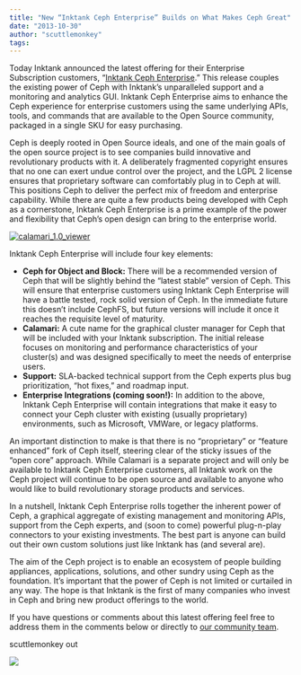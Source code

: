 ```yaml
---
title: "New “Inktank Ceph Enterprise” Builds on What Makes Ceph Great"
date: "2013-10-30"
author: "scuttlemonkey"
tags: 
---
```


Today Inktank announced the latest offering for their Enterprise Subscription customers, “[Inktank Ceph Enterprise](http://www.inktank.com/enterprise/).” This release couples the existing power of Ceph with Inktank’s unparalleled support and a monitoring and analytics GUI. Inktank Ceph Enterprise aims to enhance the Ceph experience for enterprise customers using the same underlying APIs, tools, and commands that are available to the Open Source community, packaged in a single SKU for easy purchasing.

Ceph is deeply rooted in Open Source ideals, and one of the main goals of the open source project is to see companies build innovative and revolutionary products with it. A deliberately fragmented copyright ensures that no one can exert undue control over the project, and the LGPL 2 license ensures that proprietary software can comfortably plug in to Ceph at will. This positions Ceph to deliver the perfect mix of freedom and enterprise capability. While there are quite a few products being developed with Ceph as a cornerstone, Inktank Ceph Enterprise is a prime example of the power and flexibility that Ceph’s open design can bring to the enterprise world.

[![](images/calamari_1.0_viewer-293x220.png "calamari_1.0_viewer")](http://ceph.com/wp-content/uploads/2013/10/calamari_1.0_viewer.png)

Inktank Ceph Enterprise will include four key elements:

- **Ceph for Object and Block:** There will be a recommended version of Ceph that will be slightly behind the “latest stable” version of Ceph. This will ensure that enterprise customers using Inktank Ceph Enterprise will have a battle tested, rock solid version of Ceph. In the immediate future this doesn’t include CephFS, but future versions will include it once it reaches the requisite level of maturity.
- **Calamari:** A cute name for the graphical cluster manager for Ceph that will be included with your Inktank subscription. The initial release focuses on monitoring and performance characteristics of your cluster(s) and was designed specifically to meet the needs of enterprise users.
- **Support:** SLA-backed technical support from the Ceph experts plus bug prioritization, “hot fixes,” and roadmap input.
- **Enterprise Integrations (coming soon!):** In addition to the above, Inktank Ceph Enterprise will contain integrations that make it easy to connect your Ceph cluster with existing (usually proprietary) environments, such as Microsoft, VMWare, or legacy platforms.

An important distinction to make is that there is no “proprietary” or “feature enhanced” fork of Ceph itself, steering clear of the sticky issues of the “open core” approach. While Calamari is a separate project and will only be available to Inktank Ceph Enterprise customers, all Inktank work on the Ceph project will continue to be open source and available to anyone who would like to build revolutionary storage products and services.

In a nutshell, Inktank Ceph Enterprise rolls together the inherent power of Ceph, a graphical aggregate of existing management and monitoring APIs, support from the Ceph experts, and (soon to come) powerful plug-n-play connectors to your existing investments. The best part is anyone can build out their own custom solutions just like Inktank has (and several are).

The aim of the Ceph project is to enable an ecosystem of people building appliances, applications, solutions, and other sundry using Ceph as the foundation. It’s important that the power of Ceph is not limited or curtailed in any way. The hope is that Inktank is the first of many companies who invest in Ceph and bring new product offerings to the world.

If you have questions or comments about this latest offering feel free to address them in the comments below or directly to [our community team](mailto:community@inktank.com).

scuttlemonkey out

![](http://track.hubspot.com/__ptq.gif?a=268973&k=14&bu=http://ceph.com&r=http://ceph.com/community/new-inktank-ceph-enterprise-builds-on-what-makes-ceph-great/&bvt=rss&p=wordpress)
